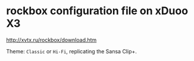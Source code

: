 # rockbox configuration file on xDuoo X3

http://xvtx.ru/rockbox/download.htm

Theme: `Classic` or `Hi-Fi`, replicating the Sansa Clip+.
